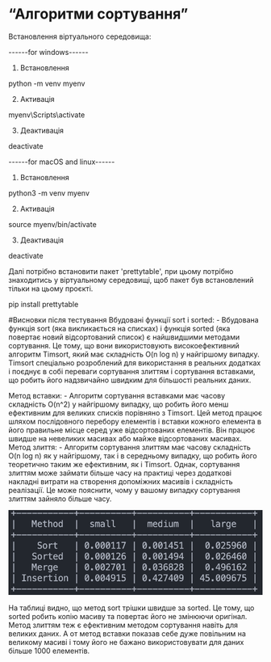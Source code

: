 # “Алгоритми сортування”

Встановлення віртуального середовища:

------for windows------

1. Встановлення

python -m venv myenv

2. Активація

myenv\Scripts\activate

3. Деактивація

deactivate

------for macOS and linux------

1. Встановлення

python3 -m venv myenv

2. Активація

source myenv/bin/activate

3. Деактивація

deactivate

Далі потрібно встановити пакет 'prettytable', при цьому потрібно знаходитись у віртуальному середовищі, щоб пакет був встановлений тільки на цьому проєкті.

pip install prettytable

#Висновки після тестування
Вбудовані функції sort і sorted: - Вбудована функція sort (яка викликається на списках) і функція sorted (яка повертає новий відсортований список) є найшвидшими методами сортування. Це тому, що вони використовують високоефективний алгоритм Timsort, який має складність O(n log n) у найгіршому випадку. Timsort спеціально розроблений для використання в реальних додатках і поєднує в собі переваги сортування злиттям і сортування вставками, що робить його надзвичайно швидким для більшості реальних даних.

Метод вставки: - Алгоритм сортування вставками має часову складність O(n^2) у найгіршому випадку, що робить його менш ефективним для великих списків порівняно з Timsort. Цей метод працює шляхом послідовного перебору елементів і вставки кожного елемента в його правильне місце серед уже відсортованих елементів. Він працює швидше на невеликих масивах або майже відсортованих масивах.
Метод злиття: - Алгоритм сортування злиттям має часову складність O(n log n) як у найгіршому, так і в середньому випадку, що робить його теоретично таким же ефективним, як і Timsort. Однак, сортування злиттям може займати більше часу на практиці через додаткові накладні витрати на створення допоміжних масивів і складність реалізації. Це може пояснити, чому у вашому випадку сортування злиттям зайняло більше часу.

![screen table](/result_sort.png)

На таблиці видно, що метод sort трішки швидше за sorted. Це тому, що sorted робить копію масиву та повертає його не змінюючи оригінал. Метод злиттям теж є ефективним методом сортування навіть для великих даних. А от метод вставки показав себе дуже повільним на великому масиві і тому його не бажано використовувати для даних більше 1000 елементів.
